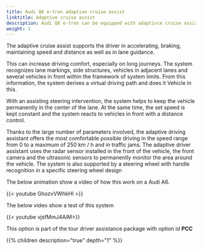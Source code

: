 ```yaml
---
title: Audi Q8 e-tron adaptive cruise assist
linktitle: Adaptive cruise assist
description: Audi Q8 e-tron can be equipped with adaptivce cruise assist. The adaptive cruise assist is a combination of adaptive cruise control and active lane assist.
weight: 1
---
```


The adaptive cruise assist supports the driver in accelerating, braking, maintaining speed and distance
as well as in lane guidance.

This can increase driving comfort, especially on long journeys. The system recognizes lane markings, side structures, vehicles in adjacent lanes and several vehicles in front within the framework of system limits. From this information, the system derives a virtual driving path and does it
Vehicle in this.

With an assisting steering intervention, the system helps to keep the vehicle permanently in the center of the lane. At the same time, the set speed is kept constant and the system reacts to vehicles in front with a distance control.

Thanks to the large number of parameters involved, the adaptive driving assistant offers the most comfortable possible driving in the speed range from 0 to a maximum of 250 km / h and in traffic jams. The adaptive driver assistant uses the radar sensor installed in the front of the vehicle, the front camera and the ultrasonic sensors to permanently monitor the area around the vehicle. The system is also supported by a steering wheel with handle recognition in a specific steering wheel design

The below animation show a video of how this work on a Audi A6.

{{< youtube GhozvVWhkHI >}}

The below video show a test of this system

{{< youtube vjsfMmJ4AiM>}}

This option is part of the tour driver assistance package with option id **PCC**

{{% children description="true" depth="1" %}}
